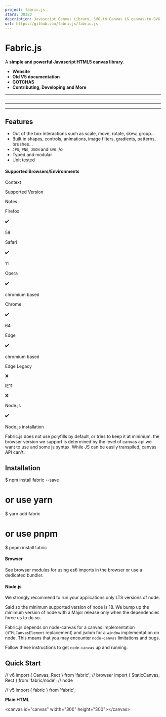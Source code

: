 ```yaml
---
project: fabric.js
stars: 30383
description: Javascript Canvas Library, SVG-to-Canvas (& canvas-to-SVG) Parser
url: https://github.com/fabricjs/fabric.js
---
```


Fabric.js
=========

A **simple and powerful Javascript HTML5 canvas library**.

-   **Website**
-   **Old V5 documentation**
-   **GOTCHAS**
-   **Contributing, Developing and More**

* * *

* * *

* * *

* * *

Features
--------

-   Out of the box interactions such as scale, move, rotate, skew, group...
-   Built in shapes, controls, animations, image filters, gradients, patterns, brushes...
-   `JPG`, `PNG`, `JSON` and `SVG` i/o
-   Typed and modular
-   Unit tested

#### Supported Browsers/Environments

Context

Supported Version

Notes

Firefox

✔️

58

Safari

✔️

11

Opera

✔️

chromium based

Chrome

✔️

64

Edge

✔️

chromium based

Edge Legacy

❌

IE11

❌

Node.js

✔️

Node.js installation

Fabric.js does not use polyfills by default, or tries to keep it at minimum. the browser version we support is determined by the level of canvas api we want to use and some js syntax. While JS can be easily transpiled, canvas API can't.

Installation
------------

$ npm install fabric --save
# or use yarn
$ yarn add fabric
# or use pnpm
$ pnpm install fabric

#### Browser

See browser modules for using es6 imports in the browser or use a dedicated bundler.

#### Node.js

We strongly recommend to run your applications only LTS versions of node.

Said so the minimum supported version of node is 18. We bump up the minimum version of node with a Major release only when the dependencies force us to do so.

Fabric.js depends on node-canvas for a canvas implementation (`HTMLCanvasElement` replacement) and jsdom for a `window` implementation on node. This means that you may encounter `node-canvas` limitations and bugs.

Follow these instructions to get `node-canvas` up and running.

Quick Start
-----------

// v6
import { Canvas, Rect } from 'fabric'; // browser
import { StaticCanvas, Rect } from 'fabric/node'; // node

// v5
import { fabric } from 'fabric';

**Plain HTML**

<canvas id\="canvas" width\="300" height\="300"\></canvas\>

<script src\="https://cdn.jsdelivr.net/npm/fabric@6.4.3/dist/index.js"\></script\>
<script\>
  const canvas \= new fabric.Canvas('canvas');
  const rect \= new fabric.Rect({
    top: 100,
    left: 100,
    width: 60,
    height: 70,
    fill: 'red',
  });
  canvas.add(rect);
</script\>

**React.js**

import React, { useEffect, useRef } from 'react';
import \* as fabric from 'fabric'; // v6
import { fabric } from 'fabric'; // v5

export const FabricJSCanvas \= () \=> {
  const canvasEl \= useRef<HTMLCanvasElement\>(null);
  useEffect(() \=> {
    const options \= { ... };
    const canvas \= new fabric.Canvas(canvasEl.current, options);
    // make the fabric.Canvas instance available to your app
    updateCanvasContext(canvas);
    return () \=> {
      updateCanvasContext(null);
      canvas.dispose();
    }
  }, \[\]);

  return <canvas width\="300" height\="300" ref\={canvasEl}/>;
};

**Node.js**

import http from 'http';
import \* as fabric from 'fabric/node'; // v6
import { fabric } from 'fabric'; // v5

const port \= 8080;

http
  .createServer((req, res) \=> {
    const canvas \= new fabric.Canvas(null, { width: 100, height: 100 });
    const rect \= new fabric.Rect({ width: 20, height: 50, fill: '#ff0000' });
    const text \= new fabric.Text('fabric.js', { fill: 'blue', fontSize: 24 });
    canvas.add(rect, text);
    canvas.renderAll();
    if (req.url \=== '/download') {
      res.setHeader('Content-Type', 'image/png');
      res.setHeader('Content-Disposition', 'attachment; filename="fabric.png"');
      canvas.createPNGStream().pipe(res);
    } else if (req.url \=== '/view') {
      canvas.createPNGStream().pipe(res);
    } else {
      const imageData \= canvas.toDataURL();
      res.writeHead(200, '', { 'Content-Type': 'text/html' });
      res.write(\`<img src="${imageData}" />\`);
      res.end();
    }
  })
  .listen(port, (err) \=> {
    if (err) throw err;
    console.log(
      \`> Ready on http://localhost:${port}, http://localhost:${port}/view, http://localhost:${port}/download\`,
    );
  });

See our ready to use templates.

* * *

Other Solutions
---------------

Project

Description

Three.js

3D graphics

PixiJS

WebGL renderer

Konva

Similar features

html-to-image

HTML to image/canvas

More Resources
--------------

-   WIP new fabricjs.com
-   Demos on `fabricjs.com`
-   Fabric.js on `Twitter`
-   Fabric.js on `CodeTriage`
-   Fabric.js on `Stack Overflow`
-   Fabric.js on `jsfiddle`
-   Fabric.js on `Codepen.io`

Credits
-------

-   kangax
-   asturur on `Twitter`
-   ShaMan123
-   melchiar
-   Ernest Delgado for the original idea of manipulating images on canvas
-   Maxim "hakunin" Chernyak for ideas, and help with various parts of the library throughout its life
-   Sergey Nisnevich for help with geometry logic
-   Stefan Kienzle for help with bugs, features, documentation, GitHub issues
-   Shutterstock for the time and resources invested in using and improving Fabric.js
-   and all the other contributors
